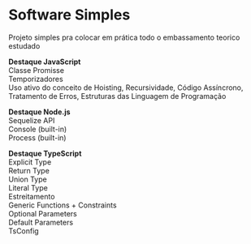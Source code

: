 # Software Simples
Projeto simples pra colocar em prática todo o embassamento teorico estudado

**Destaque JavaScript** <br/>
Classe Promisse<br/>
Temporizadores<br/>
Uso ativo do conceito de Hoisting, Recursividade, Código Assíncrono, Tratamento de Erros, Estruturas das Linguagem de Programação

**Destaque Node.js** <br/>
Sequelize API <br/>
Console (built-in) <br/>
Process (built-in) <br/>

**Destaque TypeScript** <br/>
Explicit Type<br/>
Return Type<br/>
Union Type<br/>
Literal Type<br/>
Estreitamento<br/>
Generic Functions + Constraints<br/>
Optional Parameters<br/>
Default Parameters<br/>
TsConfig<br/>
